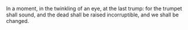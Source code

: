 In a moment, in the twinkling of an eye, at the last trump: for the trumpet shall sound, and the dead shall be raised incorruptible, and we shall be changed.
